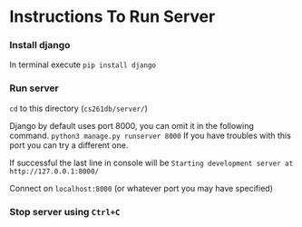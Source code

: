 # Instructions To Run Server

### Install django
In terminal execute 
`pip install django`

### Run server
`cd` to this directory (`cs261db/server/`)

Django by default uses port 8000, you can omit it in the following command.
`python3 manage.py runserver 8000`
If you have troubles with this port you can try a different one.

If successful the last line in console will be
`Starting development server at http://127.0.0.1:8000/`

Connect on `localhost:8000` (or whatever port you may have specified)

### Stop server using `Ctrl+C`
